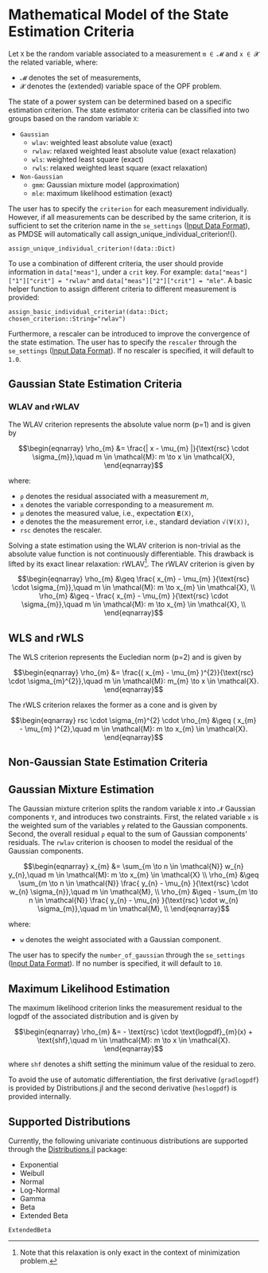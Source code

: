 # Mathematical Model of the State Estimation Criteria

Let `X` be the random variable associated to a measurement `m ∈ 𝓜` and `x ∈ 𝓧`
the related variable, where:
* `𝓜` denotes the set of measurements,
* `𝓧` denotes the (extended) variable space of the OPF problem.

The state of a power system can be determined based on a specific estimation
criterion. The state estimator criteria can be classified into two groups based
on the random variable `X`:
- `Gaussian`
    * `wlav`: weighted least absolute value (exact)
    * `rwlav`: relaxed weighted least absolute value (exact relaxation)
    * `wls`: weighted least square (exact)
    * `rwls`: relaxed weighted least square (exact relaxation)
- `Non-Gaussian`
    * `gmm`: Gaussian mixture model (approximation)
    * `mle`: maximum likelihood estimation (exact)

The user has to specify the `criterion` for each measurement individually.
However, if all measurements can be described by the same criterion, it is sufficient to
set the criterion name in the `se_settings` ([Input Data Format](@ref)), as PMDSE
will automatically call assign_unique_individual_criterion!().
```@docs
assign_unique_individual_criterion!(data::Dict)
```
To use a combination of different criteria, the user should provide information
in `data["meas"]`, under a `crit` key. For example:
`data["meas"]["1"]["crit"] = "rwlav"` and `data["meas"]["2"]["crit"] = "mle"`.
A basic helper function to assign different criteria to different measurement is provided:
```@docs
assign_basic_individual_criteria!(data::Dict; chosen_criterion::String="rwlav")
```

Furthermore, a rescaler can be introduced to improve the convergence of the state
estimation. The user has to specify the `rescaler` through the `se_settings` ([Input Data Format](@ref)).
If no rescaler is specified, it will default to `1.0`.

## Gaussian State Estimation Criteria

### WLAV and rWLAV

The WLAV criterion represents the absolute value norm (p=1) and is given by
```math
\begin{eqnarray}
      \rho_{m}          &= \frac{| x - \mu_{m} |}{\text{rsc} \cdot \sigma_{m}},\quad m \in \mathcal{M}: m \to x \in \mathcal{X},
\end{eqnarray}
```
where:
* `ρ` denotes the residual associated with a measurement $m$,
* `x` denotes the variable corresponding to a measurement $m$.
* `μ` denotes the measured value, i.e., expectation `𝐄(X)`,
* `σ` denotes the the measurement error, i.e., standard deviation `√(𝐕(X))`,
* `rsc` denotes the rescaler.

Solving a state estimation using the WLAV criterion is non-trivial as the
absolute value function is not continuously differentiable. This drawback is
lifted by its exact linear relaxation: rWLAV[^1]. The rWLAV criterion is given by

```math
\begin{eqnarray}
      \rho_{m}          &\geq \frac{ x_{m} - \mu_{m} }{\text{rsc} \cdot \sigma_{m}},\quad m \in \mathcal{M}: m \to x_{m} \in \mathcal{X},    \\
      \rho_{m}          &\geq - \frac{ x_{m} - \mu_{m} }{\text{rsc} \cdot \sigma_{m}},\quad m \in \mathcal{M}: m \to x_{m} \in \mathcal{X},    \\
\end{eqnarray}
```

[^1]: Note that this relaxation is only exact in the context of minimization problem.

## WLS and rWLS

The WLS criterion represents the Eucledian norm (p=2) and is given by
```math
\begin{eqnarray}
      \rho_{m}          &= \frac{( x_{m} - \mu_{m} )^{2}}{\text{rsc} \cdot \sigma_{m}^{2}},\quad m \in \mathcal{M}: m_{m} \to x \in \mathcal{X}.
\end{eqnarray}
```
The rWLS criterion relaxes the former as a cone and is given by
```math
\begin{eqnarray}
      rsc \cdot \sigma_{m}^{2} \cdot \rho_{m} &\geq ( x_{m} - \mu_{m} )^{2},\quad m \in \mathcal{M}: m \to x_{m} \in \mathcal{X}.
\end{eqnarray}
```

## Non-Gaussian State Estimation Criteria

## Gaussian Mixture Estimation

The Gaussian mixture criterion splits the random variable `X` into `𝓝` Gaussian
components `Y`, and introduces two constraints. First, the related variable `x`
is the weighted sum of the variables `y` related to the Gaussian components. Second, the
overall residual `ρ` equal to the sum of Gaussian components' residuals. The
`rwlav` criterion is choosen to model the residual of the Gaussian components.

```math
\begin{eqnarray}
      x_{m}             &= \sum_{m \to n \in \mathcal{N}} w_{n} y_{n},\quad m \in \mathcal{M}: m \to x_{m} \in \mathcal{X}                                  \\
      \rho_{m}          &\geq \sum_{m \to n \in \mathcal{N}} \frac{ y_{n} - \mu_{n} }{\text{rsc} \cdot w_{n} \sigma_{n}},\quad m \in \mathcal{M},     \\
      \rho_{m}          &\geq - \sum_{m \to n \in \mathcal{N}} \frac{ y_{n} - \mu_{n} }{\text{rsc} \cdot w_{n} \sigma_{m}},\quad m \in \mathcal{M},   \\
\end{eqnarray}
```
where:
* `w` denotes the weight associated with a Gaussian component.

The user has to specify the `number_of_gaussian` through the `se_settings` ([Input Data Format](@ref)).
If no number is specified, it will default to `10`.

## Maximum Likelihood Estimation

The maximum likelihood criterion links the measurement residual to the logpdf of
the associated distribution and is given by
```math
\begin{eqnarray}
      \rho_{m}          &= - \text{rsc} \cdot \text{logpdf}_{m}(x) + \text{shf},\quad m \in \mathcal{M}: m \to x \in \mathcal{X}.
\end{eqnarray}
```
where `shf` denotes a shift setting the minimum value of the residual to zero.

To avoid the use of automatic differentiation, the first derivative (`gradlogpdf`)
is provided by Distributions.jl and the second derivative (`heslogpdf`) is provided internally.

## Supported Distributions

Currently, the following univariate continuous distributions are supported through
the [Distributions.jl](https://github.com/JuliaStats/Distributions.jl) package:
- Exponential
- Weibull
- Normal
- Log-Normal
- Gamma
- Beta
- Extended Beta
```@docs
ExtendedBeta
```